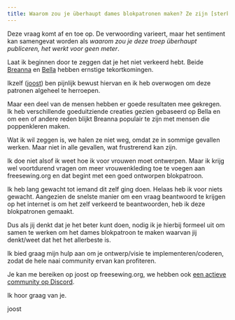 ```yaml
---
title: Waarom zou je überhaupt dames blokpatronen maken? Ze zijn [sterke mening hier].
---
```


Deze vraag komt af en toe op. De verwoording varieert, maar het sentiment kan samengevat worden als _waarom zou je deze troep überhaupt publiceren, het werkt voor geen meter_.

Laat ik beginnen door te zeggen dat je het niet verkeerd hebt. Beide [Breanna](/designs/breanna/) en [Bella](/designs/bella/) hebben ernstige tekortkomingen.

Ikzelf ([joost](/makers/joostdecock/)) ben pijnlijk bewust hiervan en ik heb overwogen om deze patronen algeheel te herroepen.

Maar een deel van de mensen hebben er goede resultaten mee gekregen. Ik heb verschillende goeduitziende creaties gezien gebaseerd op Bella en om een of andere reden blijkt Breanna populair te zijn met mensen die poppenkleren maken.

Wat ik wil zeggen is, we halen ze niet weg, omdat ze in sommige gevallen werken. Maar niet in alle gevallen, wat frustrerend kan zijn.

Ik doe niet alsof ik weet hoe ik voor vrouwen moet ontwerpen. Maar ik krijg wel voortdurend vragen om meer vrouwenkleding toe te voegen aan freesewing.org en dat begint met een goed ontworpen blokpatroon.

Ik heb lang gewacht tot iemand dit zelf ging doen. Helaas heb ik voor niets gewacht. Aangezien de snelste manier om een vraag beantwoord te krijgen op het internet is om het zelf verkeerd te beantwoorden, heb ik deze blokpatronen gemaakt.

Dus als jij denkt dat je het beter kunt doen, nodig ik je hierbij formeel uit om samen te werken om het dames blokpatroon te maken waarvan jij denkt/weet dat het het allerbeste is.

Ik bied graag mijn hulp aan om je ontwerp/visie te implementeren/coderen, zodat de hele naai community ervan kan profiteren.

Je kan me bereiken op joost op freesewing.org, we hebben ook [een actieve community op Discord](https://discord.freesewing.org/).

Ik hoor graag van je.

joost
